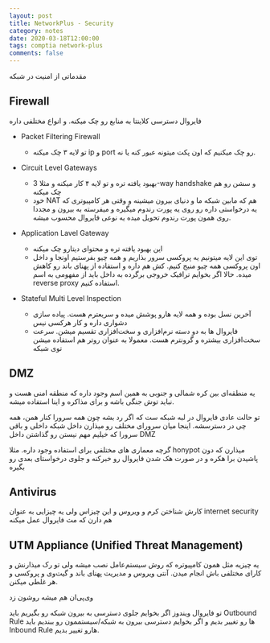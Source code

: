 ```yaml
---
layout: post
title: NetworkPlus - Security
category: notes
date: 2020-03-18T12:00:00
tags: comptia network-plus
comments: false
---
```

مقدماتی از امنیت در شبکه
<!--break-->

## Firewall
فایروال دسترسی کلاینتا به منابع رو چک میکنه. و انواع مختلفی داره
- Packet Filtering Firewall
    - تو لایه ۳ چک میکنه ip و port رو چک میکنیم که اون پکت میتونه عبور کنه یا نه.

- Circuit Level Gateways
    - بهبود یافته تره و تو لایه ۴ کار میکنه و مثلا 3-way handshake و سشن رو هم چک میکنه
    - خود NAT هم که مابین شبکه ما و دنیای بیرون میشینه و وقتی هر کامپیوتری که یه درخواستی داره رو روی یه پورت رندوم میگیره و میفرسته به بیرون و مجددا روی همون پورت رندوم تحویل میده یه نوعی فایروال محسوب میشه.

- Application Lavel Gateway
    -   این بهبود یافته تره و محتوای دیتارو چک میکنه
    - توی این لایه میتونیم یه پروکسی سرور بذاریم و همه چیو بفرستیم اونجا و داخل اون پروکسی همه چیو منیج کنیم. کش هم داره و استفاده از پهنای باند رو کاهش میده. حالا اگر بخوایم ترافیک خروجی برگرده به داخل باید از مفهومی به اسم reverse proxy استفاده کنیم.

- Stateful Multi Level Inspection
    - آخرین نسل بوده و همه لایه هارو پوشش میده و سریعترم هست. پیاده سازی دشواری داره و کار هرکسی نیس
    - فایروال ها به دو دسته نرم‌افزاری و سخت‌افزاری تقسیم میشن. سرعت سخت‌افزاری بیشتره و گرونترم هست. معمولا به عنوان روتر هم استفاده میشن توی شبکه

## DMZ

یه منطقه‌ای بین کره شمالی و جنوبی به همین اسم وجود داره که منطقه امنی هست و نباید توش جنگی باشه و برای مذاکره و اینا استفاده میشه.

تو حالت عادی فایروال در لبه شبکه ست که اگر رد بشه چون همه سرورا کنار همن، همه چی در دسترسشه. اینجا میان سرورای مختلف رو میذارن داخل شبکه داخلی و باقی سرورا که خیلیم مهم نیستن رو گذاشتن داخل DMZ

گرچه معماری های مختلفی برای استفاده وجود داره. مثلا honypot میذارن که دون پاشیدن برا هکره و در صورت هک شدن فایروال رو خبرکنه و جلوی درخواستای بعدی رو بگیره

## Antivirus

کارش شناختن کرم و ویروس و این چیزاس ولی یه چیزایی به عنوان internet security هم دارن که مث فایروال عمل میکنه

## UTM Appliance (Unified Threat Management)

یه چیزیه مثل همون کامپیوتره که روش سیستم‌عامل نصب میشه ولی تو رک میذارنش و کارای مختلفی باش انجام میدن. آنتی ویروس و مدیریت پهنای باند و گیت‌وی و پروکسی و هر غلطی میکنن.

وی‌پی‌ان هم میشه روشون زد


تو فایروال ویندوز اگر بخوایم جلوی دسترسی به بیرون شبکه رو بگیریم باید Outbound Rule ها رو تغییر بدیم و اگر بخوایم دسترسی بیرون به شبکه/سیستممون رو ببندیم باید Inbound Rule هارو تغییر بدیم.